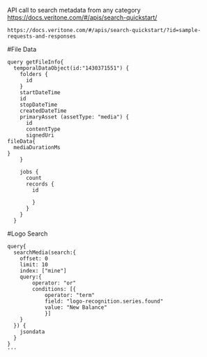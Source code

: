 API call to search metadata from any category
	https://docs.veritone.com/#/apis/search-quickstart/
	
	https://docs.veritone.com/#/apis/search-quickstart/?id=sample-requests-and-responses
	
 
#File Data 

```
query getFileInfo{
  temporalDataObject(id:"1430371551") {
    folders {
      id
    }
    startDateTime
    id
    stopDateTime
    createdDateTime
    primaryAsset (assetType: "media") {
      id
      contentType
      signedUri
fileData{
  mediaDurationMs
}
    }
   
    jobs {
      count
      records {
        id
    
        }
      }
    }
  }

```
#Logo Search
```
query{
  searchMedia(search:{
    offset: 0
    limit: 10
    index: ["mine"]
    query:{
        operator: "or"
        conditions: [{
            operator: "term"
            field: "logo-recognition.series.found"
            value: "New Balance"
            }]
    }
  }) {
    jsondata
  }
}
'''
